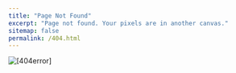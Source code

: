 ```yaml
---
title: "Page Not Found"
excerpt: "Page not found. Your pixels are in another canvas."
sitemap: false
permalink: /404.html
---
```


![[404error]](../../images/2024-04-15-first/404error.png)